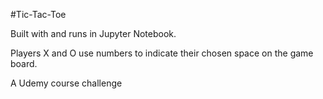 #Tic-Tac-Toe

Built with and runs in Jupyter Notebook. 

Players X and O use numbers to indicate their chosen space on the game board. 

A Udemy course challenge


